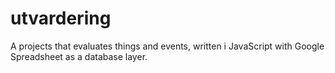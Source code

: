 # utvardering
A projects that evaluates things and events, written i JavaScript with Google Spreadsheet as a database layer.
